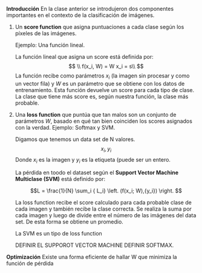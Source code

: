 **Introducción**
En la clase anterior se introdujeron dos componentes importantes en el contexto de la clasificación de imágenes.

 1. Un **score function** que asigna puntuaciones a cada clase según los píxeles de las imágenes.

	Ejemplo: Una función lineal.
	
	 La función lineal que asigna un score está definida por:
	$$
	\\ f(x_i, W) =  W x_i  = s\\
	$$
	La función recibe como parámetros $x_i$ (la imagen sin procesar y como un vector fila) y $W$ es un parámetro que se obtiene con los datos de entrenamiento. Esta función devuelve un score para cada tipo de clase. La clase que tiene más score es, según nuestra función, la clase más probable. 

 2. Una **loss function** que puntúa que tan malos son un conjunto de parámetros  $W$, basado en qué tan bien coinciden los scores asignados con la verdad. Ejemplo: Softmax y SVM.
 
	Digamos que tenemos un data set de N valores.
$${x_i, y_i}$$
Donde $x_i$ es la imagen y $y_i$ es la etiqueta (puede ser un entero.

	La pérdida en toodo el dataset según el **Support Vector Machine Multiclase (SVM)** está definido por:
	
	$$L = \frac{1}{N} \sum_i { L_i} \left. (f(x_i; W),{y_i}) \right. $$
	
	La loss function recibe el score calculado para cada probable clase de cada imagen y también recibe la clase correcta. Se realiza la suma por cada imagen y luego de divide entre el número de las imágenes del data set. De esta forma se obtiene un promedio. 
	
	La SVM es un tipo de loss function

	DEFINIR EL SUPPOROT VECTOR MACHINE
	DEFINIR SOFTMAX.

**Optimización**
Existe una forma eficiente de hallar W que minimiza la función de pérdida



<!--stackedit_data:
eyJoaXN0b3J5IjpbLTg3MTY2MDY1MiwtOTQ0Nzc5ODgzLC04ND
c3MjkwMjIsMTIxNjgwMTQ1Nyw1NDQ1NjY0NTEsLTE5MjMxOTYz
MTAsLTEwMDQ3MzA0MTMsODExMDQ3NjgyLC0xMzE0NDY2NTQsMT
QzMDA4NDU5OCw3MzA5OTgxMTZdfQ==
-->